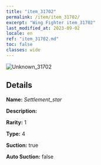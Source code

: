 ```yaml
---
title: "item_31702"
permalink: /item/item_31702/
excerpt: "Wing Fighter item_31702"
last_modified_at: 2023-09-02
locale: en
ref: "item_31702.md"
toc: false
classes: wide
---
```



 ![Unknown_31702](/images/item/Settlement_star_p.png)



## Details

 **Name:** *Settlement_star* 

 **Description:** 

 **Rarity:** 1 

 **Type:** 4 

 **Suction:** true 

 **Auto Suction:** false 


